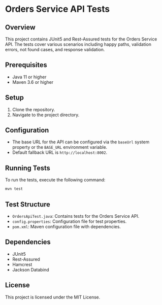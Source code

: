 # Orders Service API Tests

## Overview
This project contains JUnit5 and Rest-Assured tests for the Orders Service API. The tests cover various scenarios including happy paths, validation errors, not found cases, and response validation.

## Prerequisites
- Java 11 or higher
- Maven 3.6 or higher

## Setup
1. Clone the repository.
2. Navigate to the project directory.

## Configuration
- The base URL for the API can be configured via the `baseUrl` system property or the `BASE_URL` environment variable.
- Default fallback URL is `http://localhost:8002`.

## Running Tests
To run the tests, execute the following command:

```bash
mvn test
```

## Test Structure
- `OrdersApiTest.java`: Contains tests for the Orders Service API.
- `config.properties`: Configuration file for test properties.
- `pom.xml`: Maven configuration file with dependencies.

## Dependencies
- JUnit5
- Rest-Assured
- Hamcrest
- Jackson Databind

## License
This project is licensed under the MIT License.
